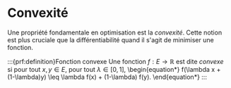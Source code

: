 # Convexité

Une propriété fondamentale en optimisation est la *convexité*. Cette notion est plus cruciale que la différentiabilité quand il s'agit de minimiser une fonction.

:::{prf:definition}Fonction convexe
Une fonction $f:E \to \mathbb{R}$ est dite *convexe* si pour tout $x,y \in E$, pour tout $\lambda \in [0,1]$,
\begin{equation*}
    f(\lambda x +  (1-\lambda)y) \leq \lambda f(x) + (1-\lambda) f(y).
\end{equation*}
:::
